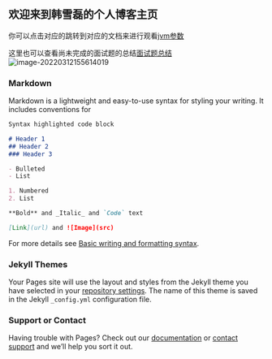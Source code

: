## 欢迎来到韩雪磊的个人博客主页

你可以点击对应的跳转到对应的文档来进行观看[jvm参数](https://github.com/hanxuelei2020/hanxuelei2020.github.io/blob/main/%E9%9D%A2%E8%AF%95%E9%A2%98%E7%9A%84%E6%80%BB%E7%BB%93)

这里也可以查看尚未完成的面试题的总结[面试题总结](https://github.com/hanxuelei2020/hanxuelei2020.github.io/blob/main/%E9%9D%A2%E8%AF%95%E9%A2%98%E7%9A%84%E6%80%BB%E7%BB%93)
![image-20220312155614019](https://github.com/hanxuelei2020/hanxuelei2020.github.io/blob/main/%E3%80%8A%E5%B7%B4%E5%9B%BEBaTu%E3%80%8B%E5%8E%9F%E5%88%9B%20%E5%8F%AF%E7%88%B1%E9%A3%8E%E5%B0%91%E5%A5%B3%20%E5%A5%B3%E5%AD%A9%20%E7%B2%89%E8%89%B2%E8%A3%99%E5%AD%90%20%CB%AE%C4%B8%20%E5%94%AF%E7%BE%8E%E5%A5%BD%E7%9C%8B4k%E9%AB%98%E6%B8%85%E5%A3%81%E7%BA%B8_%E5%BD%BC%E5%B2%B8%E5%9B%BE%E7%BD%91.jpg)

### Markdown

Markdown is a lightweight and easy-to-use syntax for styling your writing. It includes conventions for

```markdown
Syntax highlighted code block

# Header 1
## Header 2
### Header 3

- Bulleted
- List

1. Numbered
2. List

**Bold** and _Italic_ and `Code` text

[Link](url) and ![Image](src)
```

For more details see [Basic writing and formatting syntax](https://docs.github.com/en/github/writing-on-github/getting-started-with-writing-and-formatting-on-github/basic-writing-and-formatting-syntax).

### Jekyll Themes

Your Pages site will use the layout and styles from the Jekyll theme you have selected in your [repository settings](https://github.com/hanxuelei2020/hanxuelei2020.github.io/settings/pages). The name of this theme is saved in the Jekyll `_config.yml` configuration file.

### Support or Contact

Having trouble with Pages? Check out our [documentation](https://docs.github.com/categories/github-pages-basics/) or [contact support](https://support.github.com/contact) and we’ll help you sort it out.
